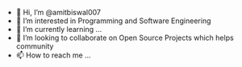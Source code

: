 - 👋 Hi, I’m @amitbiswal007
- 👀 I’m interested in Programming and Software Engineering
- 🌱 I’m currently learning ...
- 💞️ I’m looking to collaborate on Open Source Projects which helps community
- 📫 How to reach me ...

<!---
amitbiswal007/amitbiswal007 is a ✨ special ✨ repository because its `README.md` (this file) appears on your GitHub profile.
You can click the Preview link to take a look at your changes.
--->
